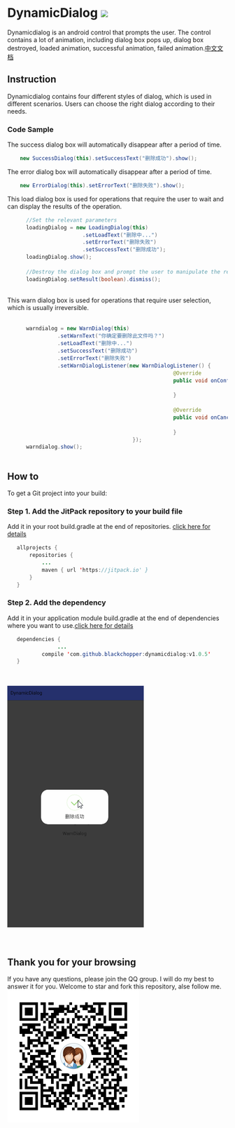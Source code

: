 # DynamicDialog  [![](https://jitpack.io/v/blackchopper/dynamicdialog.svg)](https://jitpack.io/#blackchopper/dynamicdialog)
Dynamicdialog is an android control that prompts the user. The control contains a lot of animation, including dialog box pops up, dialog box destroyed, loaded animation, successful animation, failed animation.[中文文档](https://github.com/blackchopper/Dynamicdialog/blob/master/README_CHINESE.md)
## Instruction
Dynamicdialog contains four different styles of dialog, which is used in different scenarios. Users can choose the right dialog according to their needs.
### Code Sample
The success dialog box will automatically disappear after a period of time.
```Java
    new SuccessDialog(this).setSuccessText("删除成功").show();
```
The error dialog box will automatically disappear after a period of time.
```Java
    new ErrorDialog(this).setErrorText("删除失败").show();
```
This load dialog box is used for operations that require the user to wait and can display the results of the operation.
```Java
      //Set the relevant parameters
      loadingDialog = new LoadingDialog(this)
                        .setLoadText("删除中...")
                        .setErrorText("删除失败")
                        .setSuccessText("删除成功");
      loadingDialog.show();
      
      //Destroy the dialog box and prompt the user to manipulate the results
      loadingDialog.setResult(boolean).dismiss();
      
```
This warn dialog box is used for operations that require user selection, which is usually irreversible.
```Java
 
      warndialog = new WarnDialog(this)
                .setWarnText("你确定要删除此文件吗？")
                .setLoadText("删除中...")
                .setSuccessText("删除成功")
                .setErrorText("删除失败")
                .setWarnDialogListener(new WarnDialogListener() {
                                                     @Override
                                                     public void onConfirm() {
                                                                                                              
                                                     }
                                                                              
                                                     @Override
                                                     public void onCancle() {
                                                                              
                                                     }
                                        });
      warndialog.show();
 
```

## How to
To get a Git project into your build:
### Step 1. Add the JitPack repository to your build file
Add it in your root build.gradle at the end of repositories.   [click here for details](https://github.com/blackchopper/CarouselBanner/blob/master/root_build.gradle.png)
 ```Java
 	allprojects {
 		repositories {
 			...
 			maven { url 'https://jitpack.io' }
 		}
 	}
 ```
### Step 2. Add the dependency
Add it in your application module build.gradle at the end of dependencies where you want to use.[click here for details](https://github.com/blackchopper/CarouselBanner/blob/master/application_build.gradle.png)
 ```Java
 	dependencies {
                 ...
 	        compile 'com.github.blackchopper:dynamicdialog:v1.0.5'
 	}
 ```
<br><br>
![Image text](https://github.com/blackchopper/DynamicDialog/blob/master/dynamicdialog.gif)
<br><br><br>
## Thank you for your browsing
If you have any questions, please join the QQ group. I will do my best to answer it for you. Welcome to star and fork this repository, alse follow me.
<br>
![Image Text](https://github.com/blackchopper/CarouselBanner/blob/master/qq_group.png)
 
	 